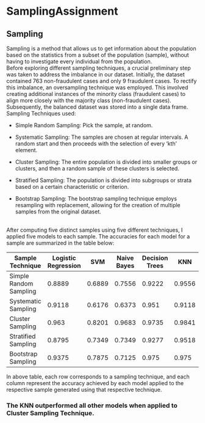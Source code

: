 # SamplingAssignment
## Sampling
Sampling is a method that allows us to get information about the population based on the statistics from a subset of the population (sample), without having to investigate every individual from the population.
<br>
Before exploring different sampling techniques, a crucial preliminary step was taken to address the imbalance in our dataset. Initially, the dataset contained 763 non-fraudulent cases and only 9 fraudulent cases. To rectify this imbalance, an oversampling technique was employed. This involved creating additional instances of the minority class (fraudulent cases) to align more closely with the majority class (non-fraudulent cases). Subsequently, the balanced dataset was stored into a single data frame.
<br>
Sampling Techniques used:
- Simple Random Sampling:
   Pick the sample, at random. 

- Systematic Sampling:
   The samples are chosen at regular intervals. A random start and then proceeds with the selection of every ‘kth’ element.

- Cluster Sampling:
   The entire population is divided into smaller groups or clusters, and then a random sample of these clusters is selected.

- Stratified Sampling:
   The population is divided into subgroups or strata based on a certain characteristic or criterion.  

- Bootstrap Sampling:
   The bootstrap sampling technique employs resampling with replacement, allowing for the creation of multiple samples from the original dataset. 
<br>
After computing five distinct samples using five different techniques, I applied five models to each sample. The accuracies for each model for a sample are summarized in the table below:

| Sample Technique      | Logistic Regression | SVM       | Naive Bayes      | Decision Trees   | KNN              |
|-----------------------|---------------------|-----------|------------------|------------------|------------------|
| Simple Random Sampling| 0.8889              | 0.6889    | 0.7556           | 0.9222           | 0.9556           |
| Systematic Sampling   | 0.9118              | 0.6176    | 0.6373           | 0.951            | 0.9118           |
| Cluster Sampling      | 0.963               | 0.8201    | 0.9683           | 0.9735           | 0.9841           |
| Stratified Sampling   | 0.8795              | 0.7349    | 0.7349           | 0.9277           | 0.9518           |
| Bootstrap Sampling    | 0.9375              | 0.7875    | 0.7125           | 0.975            | 0.975            |

In above table, each row corresponds to a sampling technique, and each column represent the accuracy achieved by each model applied to the respective sample generated using that respective technique.
<br>
### The KNN outperformed all other models when applied to Cluster Sampling Technique.
